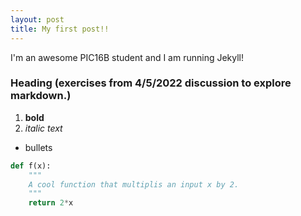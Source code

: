 ```yaml
---
layout: post
title: My first post!!
---
```


I'm an awesome PIC16B student and I am running Jekyll! 


### Heading (exercises from 4/5/2022 discussion to explore markdown.)


1. **bold**
2. *italic text*

- bullets

```python
def f(x):
    """
    A cool function that multiplis an input x by 2.
    """
    return 2*x
```
